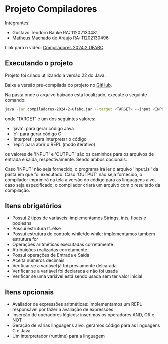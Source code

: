 # Projeto Compiladores

Integrantes:
- Gustavo Teodoro Bauke     RA: 11202130481
- Matheus Machado de Araujo RA: 11202130496

Link para o vídeo: [Compiladores 2024.2 UFABC](https://youtu.be/ArXWvvfrGA0)

## Executando o projeto

Projeto foi criado utilizando a versão 22 do Java.

Baixe a versão pré-compilada do projeto no [GitHub](https://github.com/gtbauke/compiladores-ufabc-2024.2/releases/tag/v1.0.0).

Na pasta onde o arquivo baixado está localizado, execute o seguinte comando:

```bash
java -jar compiladores-2024-2-ufabc.jar --target <TARGET> --input <INPUT> --output <OUTPUT>
```

onde 'TARGET' é um dos seguintes valores:
- 'java': para gerar código Java
- 'c': para gerar código C
- 'interpret': para interpretar o código
- 'repl': para abrir o REPL (modo iterativo)

os valores de 'INPUT' e 'OUTPUT' são os caminhos para os arquivos de entrada e saída, respectivamente. Sendo ambos opcionais.

Caso 'INPUT' não seja fornecido, o programa irá ler o arquivo 'input.isi' da pasta em que foi executado. Caso 'OUTPUT' não seja fornecido, o compilador imprimirá na tela a versão do código para as linguagens alvo, caso seja especificado, o compilador criará um arquivo com o resultado da compilação.

## Itens obrigatórios
- Possui 2 tipos de variáveis: implementamos Strings, ints, floats e booleans
- Possui estrutura If..else
- Possui estrutura de controle while/do while: implementamos também estrutura for
- Operações aritméticas executadas corretamente
- Atribuições realizadas corretamente
- Possui operações de Entrada e Saída
- Aceita números decimais
- Verificar se a variável já foi previamente delcarada
- Verificar se a variável foi declarada e não foi usada
- Verificar se uma variável está sendo usada sem ter valor inicial

## Itens opcionais
- Avaliador de expressões aritméticas: implementamos um REPL responsável por fazer a avaliação de expressões
- Inserção de operadores lógicos: inserimos os operadores AND, OR e NOT
- Geração de várias linguagens alvo: geramos código para as linguagens C e Java
- Um interpretador (runtime) para a linguagem
